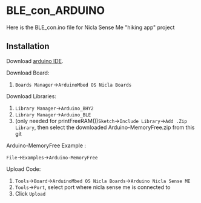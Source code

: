 # BLE_con_ARDUINO
Here is the BLE_con.ino file for Nicla Sense Me "hiking app" project 

## Installation
Download [arduino IDE](https://www.arduino.cc/en/software/).

Download Board:
1. ``Boards Manager``->``ArduinoMbed OS Nicla Boards``

Download Libraries:
1. ``Library Manager``->``Arduino_BHY2``
2. ``Library Manager``->``Arduino_BLE``
3. (only needed for printFreeRAM())``Sketch``->``Include Library``->``Add .Zip Library``, then select the downloaded Arduino-MemoryFree.zip from this git

Arduino-MemoryFree Example :

``File``->``Examples``->``Arduino-MemoryFree``


Upload Code:
1. ``Tools``->``Board``->``ArduinoMbed OS Nicla Boards``->``Arduino Nicla Sense ME``
2. ``Tools``->``Port``, select port where nicla sense me is connected to
3. Click ``Upload``

